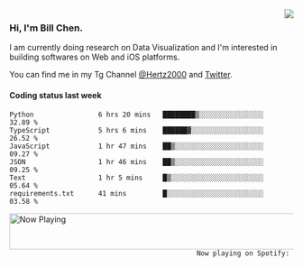 <img  align="right" src="https://github-readme-stats.vercel.app/api?username=BillChen2k&show_icons=false&count_private=true&hide_title=true">

### Hi, I'm Bill Chen.

I am currently doing research on Data Visualization and I'm interested in building softwares on Web and iOS platforms.

You can find me in my Tg Channel [@Hertz2000](https://t.me/Hertz2000) and [Twitter](https://twitter.com/billchen2k).

#### Coding status last week

<!--START_SECTION:waka-->

```text
Python                6 hrs 20 mins   ████████▒░░░░░░░░░░░░░░░░   32.89 %
TypeScript            5 hrs 6 mins    ██████▓░░░░░░░░░░░░░░░░░░   26.52 %
JavaScript            1 hr 47 mins    ██▒░░░░░░░░░░░░░░░░░░░░░░   09.27 %
JSON                  1 hr 46 mins    ██▒░░░░░░░░░░░░░░░░░░░░░░   09.25 %
Text                  1 hr 5 mins     █▒░░░░░░░░░░░░░░░░░░░░░░░   05.64 %
requirements.txt      41 mins         █░░░░░░░░░░░░░░░░░░░░░░░░   03.58 %
```

<!--END_SECTION:waka-->


<div>
<a href="https://spotify-now-playing.billchen2k.vercel.app/now-playing?open">
   <img align="right" src="https://spotify-now-playing.billchen2k.vercel.app/now-playing" width="540" height="64" alt="Now Playing">
</a>
</div>

<div>
<p align="right"><code>Now playing on Spotify: </code></p>
</div>

<!--
**BillChen2K/BillChen2K** is a ✨ _special_ ✨ repository because its `README.md` (this file) appears on your GitHub profile.

Here are some ideas to get you started:

- 🔭 I’m currently working on ...
- 🌱 I’m currently learning ...
- 👯 I’m looking to collaborate on ...
- 🤔 I’m looking for help with ...
- 💬 Ask me about ...
- 📫 How to reach me: ...
- 😄 Pronouns: ...
- ⚡ Fun fact: ...
-->
